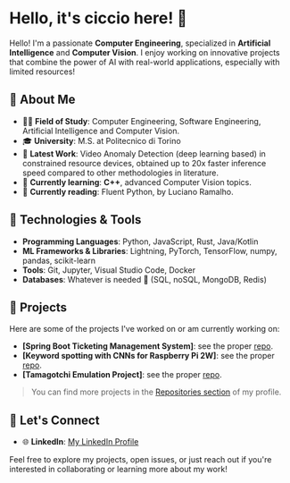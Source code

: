
# Hello, it's ciccio here! 👋

Hello! I'm a passionate **Computer Engineering**, specialized in **Artificial Intelligence** and **Computer Vision**. I enjoy working on innovative projects that combine the power of AI with real-world applications, especially with limited resources!

## 🚀 About Me

- 👨‍💻 **Field of Study**: Computer Engineering, Software Engineering, Artificial Intelligence and Computer Vision.
- 🎓 **University**: M.S. at Politecnico di Torino
- 🔭 **Latest Work**: Video Anomaly Detection (deep learning based) in constrained resource devices, obtained up to 20x faster inference speed compared to other methodologies in literature.
- 🌱 **Currently learning**: **C++**, advanced Computer Vision topics.
- 📖 **Currently reading**: Fluent Python, by Luciano Ramalho.

## 🔧 Technologies & Tools

- **Programming Languages**: Python, JavaScript, Rust, Java/Kotlin
- **ML Frameworks & Libraries**: Lightning, PyTorch, TensorFlow, numpy, pandas, scikit-learn
- **Tools**: Git, Jupyter, Visual Studio Code, Docker
- **Databases**: Whatever is needed 🤯 (SQL, noSQL, MongoDB, Redis)

## 🧠 Projects

Here are some of the projects I've worked on or am currently working on:
- **[Spring Boot Ticketing Management System]**: see the proper [repo](https://github.com/cicciodepa/TMS).
- **[Keyword spotting with CNNs for Raspberry Pi 2W]**: see the proper [repo](https://github.com/cicciodepa/kws-pi).
- **[Tamagotchi Emulation Project]**: see the proper [repo](https://github.com/cicciodepa/tamagotchi-landtiger-lpc1768).

> You can find more projects in the [Repositories section](https://github.com/cicciodepa) of my profile.

## 💬 Let's Connect

- 🌐 **LinkedIn**: [My LinkedIn Profile](https://www.linkedin.com/in/mario-francesco-de-pascale/)

Feel free to explore my projects, open issues, or just reach out if you're interested in collaborating or learning more about my work!

